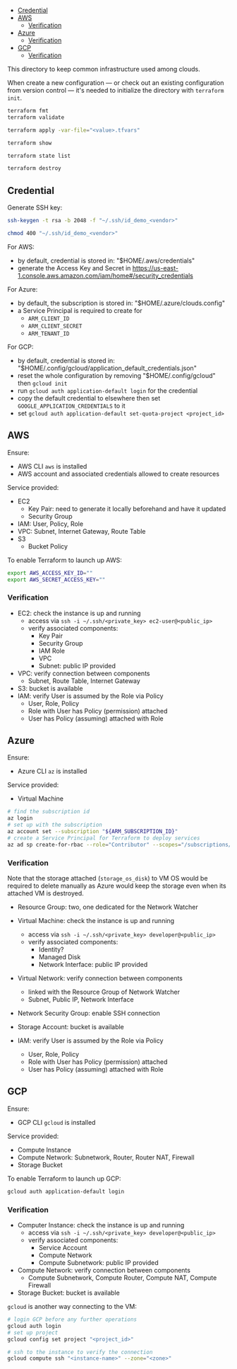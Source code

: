 
- [Credential](#credential)
- [AWS](#aws)
  - [Verification](#verification)
- [Azure](#azure)
  - [Verification](#verification-1)
- [GCP](#gcp)
  - [Verification](#verification-2)

This directory to keep common infrastructure used among clouds.


When create a new configuration — or check out an existing configuration from version
control — it's needed to initialize the directory with `terraform init`.


```sh
terraform fmt
terraform validate

terraform apply -var-file="<value>.tfvars"

terraform show

terraform state list

terraform destroy
```


## Credential
Generate SSH key:
```sh
ssh-keygen -t rsa -b 2048 -f "~/.ssh/id_demo_<vendor>"

chmod 400 "~/.ssh/id_demo_<vendor>"
```

For AWS:
- by default, credential is stored in: "$HOME/.aws/credentials"
- generate the Access Key and Secret in https://us-east-1.console.aws.amazon.com/iam/home#/security_credentials

For Azure:
- by default, the subscription is stored in: "$HOME/.azure/clouds.config"
- a Service Principal is required to create for
  - `ARM_CLIENT_ID`
  - `ARM_CLIENT_SECRET`
  - `ARM_TENANT_ID`

For GCP:
- by default, credential is stored in: "$HOME/.config/gcloud/application_default_credentials.json"
- reset the whole configuration by removing "$HOME/.config/gcloud" then `gcloud init`
- run `gcloud auth application-default login` for the credential
- copy the default credential to elsewhere then set `GOOGLE_APPLICATION_CREDENTIALS` to it
- set `gcloud auth application-default set-quota-project <project_id>`


## AWS
Ensure:
- AWS CLI `aws` is installed
- AWS account and associated credentials allowed to create resources

Service provided:
- EC2
  - Key Pair: need to generate it locally beforehand and have it updated
  - Security Group
- IAM: User, Policy, Role
- VPC: Subnet, Internet Gateway, Route Table
- S3
  - Bucket Policy

To enable Terraform to launch up AWS:
```sh
export AWS_ACCESS_KEY_ID=""
export AWS_SECRET_ACCESS_KEY=""
```

### Verification
- EC2: check the instance is up and running
    - access via `ssh -i ~/.ssh/<private_key> ec2-user@<public_ip>`
    - verify associated components:
        - Key Pair
        - Security Group
        - IAM Role
        - VPC
        - Subnet: public IP provided
- VPC: verify connection between components
    - Subnet, Route Table, Internet Gateway
- S3: bucket is available
- IAM: verify User is assumed by the Role via Policy
    - User, Role, Policy
    - Role with User has Policy (permission) attached
    - User has Policy (assuming) attached with Role


## Azure
Ensure:
- Azure CLI `az` is installed

Service provided:
- Virtual Machine

```sh
# find the subscription id
az login
# set up with the subscription
az account set --subscription "${ARM_SUBSCRIPTION_ID}"
# create a Service Principal for Terraform to deploy services
az ad sp create-for-rbac --role="Contributor" --scopes="/subscriptions/${ARM_SUBSCRIPTION_ID}"
```

### Verification
Note that the storage attached (`storage_os_disk`) to VM OS would be required to
delete manually as Azure would keep the storage even when its attached VM is destroyed.

- Resource Group: two, one dedicated for the Network Watcher
- Virtual Machine: check the instance is up and running
    - access via `ssh -i ~/.ssh/<private_key> developer@<public_ip>`
    - verify associated components:
        - Identity?
        - Managed Disk
        - Network Interface: public IP provided
- Virtual Network: verify connection between components
    - linked with the Resource Group of Network Watcher
    - Subnet, Public IP, Network Interface
- Network Security Group: enable SSH connection
- Storage Account: bucket is available

- IAM: verify User is assumed by the Role via Policy
    - User, Role, Policy
    - Role with User has Policy (permission) attached
    - User has Policy (assuming) attached with Role


## GCP
Ensure:
- GCP CLI `gcloud` is installed

Service provided:
- Compute Instance
- Compute Network: Subnetwork, Router, Router NAT, Firewall
- Storage Bucket

To enable Terraform to launch up GCP:
```sh
gcloud auth application-default login
```

### Verification
- Computer Instance: check the instance is up and running
    - access via `ssh -i ~/.ssh/<private_key> developer@<public_ip>`
    - verify associated components:
        - Service Account
        - Compute Network
        - Compute Subnetwork: public IP provided
- Compute Network: verify connection between components
    - Compute Subnetwork, Compute Router, Compute NAT, Compute Firewall
- Storage Bucket: bucket is available

`gcloud` is another way connecting to the VM:
```sh
# login GCP before any further operations
gcloud auth login
# set up project
gcloud config set project "<project_id>"

# ssh to the instance to verify the connection
gcloud compute ssh "<instance-name>" --zone="<zone>"
```
